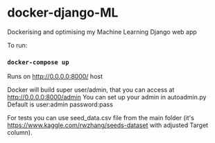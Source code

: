 # docker-django-ML
Dockerising and optimising my Machine Learning Django web app  

To run:
### `docker-compose up`

Runs on http://0.0.0.0:8000/ host

Docker will build super user/admin, that you can access at http://0.0.0.0:8000/admin 
You can set up your admin in autoadmin.py
Default is user:admin password:pass 

For tests you can use seed_data.csv file from the main folder (it's https://www.kaggle.com/rwzhang/seeds-dataset with adjusted Target column).


